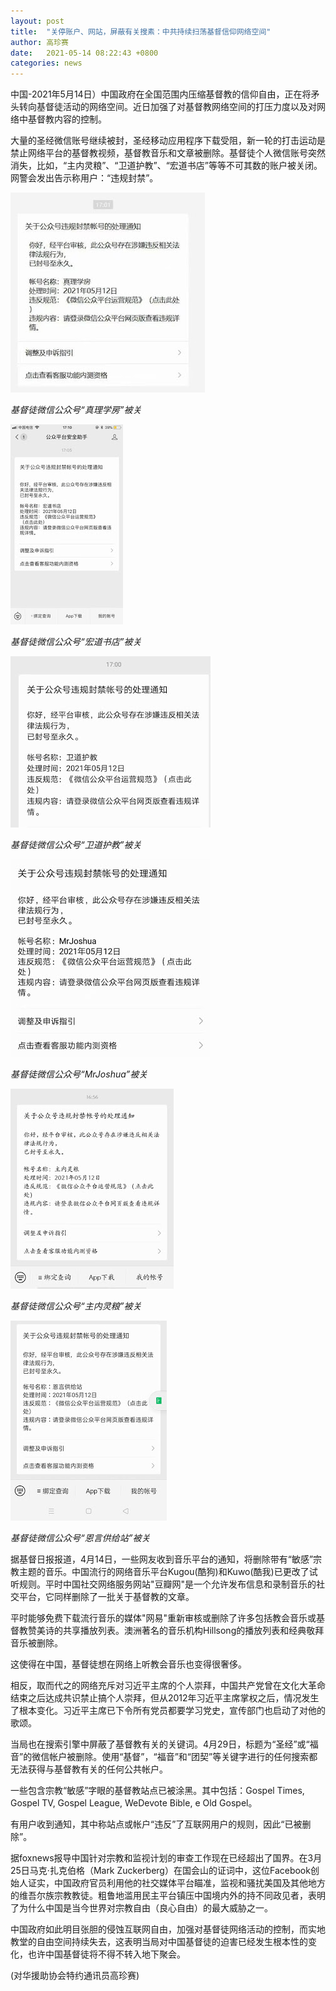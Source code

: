 ```yaml
---
layout: post
title:  "关停账户、网站，屏蔽有关搜素：中共持续扫荡基督信仰网络空间"
author: 高珍赛
date:   2021-05-14 08:22:43 +0800
categories: news
---
```


中国-2021年5月14日）中国政府在全国范围内压缩基督教的信仰自由，正在将矛头转向基督徒活动的网络空间。近日加强了对基督教网络空间的打压力度以及对网络中基督教内容的控制。

大量的圣经微信账号继续被封，圣经移动应用程序下载受阻，新一轮的打击运动是禁止网络平台的基督教视频，基督教音乐和文章被删除。基督徒个人微信账号突然消失，比如，“主内灵粮”、“卫道护教”、“宏道书店”等等不可其数的账户被关闭。网警会发出告示称用户：“违规封禁”。

![wechat-closed-account1](/images/wechat-closed-account1.jpeg)

*基督徒微信公众号“真理学房”被关*

![wechat-closed-account2](/images/wechat-closed-account2.jpeg)

*基督徒微信公众号“宏道书店”被关*

![wechat-closed-account3](/images/wechat-closed-account3.jpeg)

*基督徒微信公众号“卫道护教”被关*

![wechat-closed-account4](/images/wechat-closed-account4.jpeg)

*基督徒微信公众号“MrJoshua”被关*

![wechat-closed-account5](/images/wechat-closed-account5.jpeg)

*基督徒微信公众号“主内灵粮”被关*

![wechat-closed-account6](/images/wechat-closed-account6.jpeg)

*基督徒微信公众号“恩言供给站”被关*

据基督日报报道，4月14日，一些网友收到音乐平台的通知，将删除带有“敏感”宗教主题的音乐。中国流行的网络音乐平台Kugou(酷狗)和Kuwo(酷我)已更改了试听规则。平时中国社交网络服务网站"豆瓣网"是一个允许发布信息和录制音乐的社交平台，它同样删除了一批关于基督教的文章。

平时能够免费下载流行音乐的媒体"网易"重新审核或删除了许多包括教会音乐或基督教赞美诗的共享播放列表。澳洲著名的音乐机构Hillsong的播放列表和经典敬拜音乐被删除。

这使得在中国，基督徒想在网络上听教会音乐也变得很奢侈。

相反，取而代之的网络充斥对习近平主席的个人崇拜，中国共产党曾在文化大革命结束之后达成共识禁止搞个人崇拜，但从2012年习近平主席掌权之后，情况发生了根本变化。习近平主席已下令所有党员都要学习党史，宣传部门也启动了对他的歌颂。

当局也在搜索引擎中屏蔽了基督教有关的关键词。4月29日，标题为“圣经”或“福音”的微信帐户被删除。使用“基督”，“福音”和“团契”等关键字进行的任何搜索都无法获得与基督教有关的任何公共帐户。

一些包含宗教“敏感”字眼的基督教站点已被涂黑。其中包括：Gospel Times, Gospel TV, Gospel League, WeDevote Bible, e Old Gospel。

有用户收到通知，其中称站点或帐户“违反”了互联网用户的规则，因此“已被删除”。

据foxnews报导中国针对宗教和监视计划的审查工作现在已经超出了国界。在3月25日马克·扎克伯格（Mark Zuckerberg）在国会山的证词中，这位Facebook创始人证实，中国政府官员利用他的社交媒体平台瞄准，监视和骚扰美国及其他地方的维吾尔族宗教教徒。粗鲁地滥用民主平台镇压中国境内外的持不同政见者，表明了为什么中国是当今世界对宗教自由（良心自由）的最大威胁之一。

中国政府如此明目张胆的侵蚀互联网自由，加强对基督徒网络活动的控制，而实地教堂的自由空间持续失去，这表明当局对中国基督徒的迫害已经发生根本性的变化，也许中国基督徒将不得不转入地下聚会。

(对华援助协会特约通讯员高珍赛)